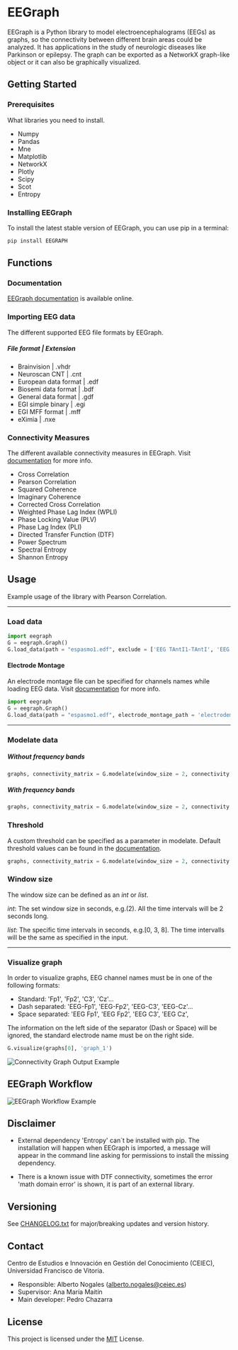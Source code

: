 # EEGraph

EEGraph is a Python library to model electroencephalograms (EEGs) as graphs, so the connectivity between different brain areas could be analyzed. It has applications
in the study of neurologic diseases like Parkinson or epilepsy. The graph can be exported as a NetworkX graph-like object or it can also be graphically visualized. 


## Getting Started


### Prerequisites

What libraries you need to install.

* Numpy
* Pandas
* Mne
* Matplotlib
* NetworkX
* Plotly
* Scipy
* Scot
* Entropy

### Installing EEGraph

To install the latest stable version of EEGraph, you can use pip in a terminal:

```python
pip install EEGRAPH
```

## Functions

### Documentation
[EEGraph documentation](https://github.com/ufvceiec/EEGRAPH/wiki) is available online.

### Importing EEG data 
The different supported EEG file formats by EEGraph.

##### File format | Extension
* Brainvision | .vhdr
* Neuroscan CNT  | .cnt
* European data format | .edf
* Biosemi data format | .bdf
* General data format | .gdf
* EGI simple binary | .egi
* EGI MFF format | .mff
* eXimia | .nxe

### Connectivity Measures
The different available connectivity measures in EEGraph. Visit [documentation](https://github.com/ufvceiec/EEGRAPH/wiki/Modelate-Data) for more info.

* Cross Correlation
* Pearson Correlation
* Squared Coherence
* Imaginary Coherence
* Corrected Cross Correlation
* Weighted Phase Lag Index (WPLI)
* Phase Locking Value (PLV)
* Phase Lag Index (PLI)
* Directed Transfer Function (DTF)
* Power Spectrum
* Spectral Entropy
* Shannon Entropy


## Usage
Example usage of the library with Pearson Correlation. 
***
### Load data
```python
import eegraph
G = eegraph.Graph()
G.load_data(path = "espasmo1.edf", exclude = ['EEG TAntI1-TAntI', 'EEG TAntD1-TAntD', 'EEG EKG1-EKG2'])
```
#### Electrode Montage
An electrode montage file can be specified for channels names while loading EEG data. Visit [documentation](https://github.com/ufvceiec/EEGRAPH/wiki/Load-data-from-EEG) for more info.
```python
import eegraph
G = eegraph.Graph()
G.load_data(path = "espasmo1.edf", electrode_montage_path = 'electrodemontage.set.ced')
```
***
### Modelate data
##### Without frequency bands
```python
graphs, connectivity_matrix = G.modelate(window_size = 2, connectivity = 'pearson_correlation')
```
##### With frequency bands
```python
graphs, connectivity_matrix = G.modelate(window_size = 2, connectivity = 'squared_coherence', bands = ['delta','theta','alpha'])
```
### Threshold
A custom threshold can be specified as a parameter in modelate. Default threshold values can be found in the [documentation](https://github.com/ufvceiec/EEGRAPH/wiki/Modelate-Data).
```python
graphs, connectivity_matrix = G.modelate(window_size = 2, connectivity = 'pearson_correlation', threshold = 0.8)
```
### Window size
The window size can be defined as an _int_ or _list_. 

_int_: The set window size in seconds, e.g.(2). All the time intervals will be 2 seconds long.

_list_: The specific time intervals in seconds, e.g.[0, 3, 8]. The time intervalls will be the same as specified in the input. 
***
### Visualize graph
In order to visualize graphs, EEG channel names must be in one of the following formats:
* Standard: 'Fp1', 'Fp2', 'C3', 'Cz'...
* Dash separated: 'EEG-Fp1', 'EEG-Fp2', 'EEG-C3', 'EEG-Cz'...
* Space separated: 'EEG Fp1', 'EEG Fp2', 'EEG C3', 'EEG Cz',

The information on the left side of the separator (Dash or Space) will be ignored, the standard electrode name must be on the right side. 
```python
G.visualize(graphs[0], 'graph_1')
```
![Connectivity Graph Output Example](https://github.com/ufvceiec/EEGRAPH/blob/develop/demo/eegraph_output.gif)

## EEGraph Workflow
![EEGraph Workflow Example](https://github.com/ufvceiec/EEGRAPH/blob/develop-refactor/demo/eegraph_workflow.png)

## Disclaimer
* External dependency 'Entropy' can´t be installed with pip. The installation will happen when EEGraph is imported, a message will appear in the command line asking for permissions to install the missing dependency. 


* There is a known issue with DTF connectivity, sometimes the error 'math domain error' is shown, it is part of an external library. 

## Versioning
See [CHANGELOG.txt](CHANGELOG.txt) for major/breaking updates and version history.

## Contact
Centro de Estudios e Innovación en Gestión del Conocimiento (CEIEC), Universidad Francisco de Vitoria.
* Responsible: Alberto Nogales (alberto.nogales@ceiec.es)
* Supervisor: Ana María Maitín
* Main developer: Pedro Chazarra

## License

This project is licensed under the [MIT](https://choosealicense.com/licenses/mit/) License.






